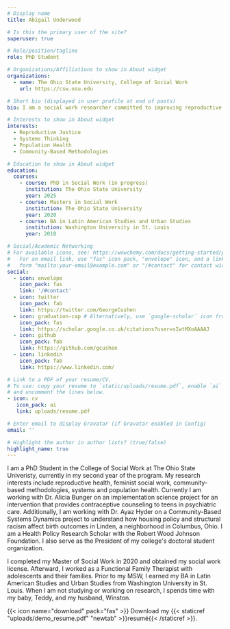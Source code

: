 ```yaml
---
# Display name
title: Abigail Underwood

# Is this the primary user of the site?
superuser: true

# Role/position/tagline
role: PhD Student

# Organizations/Affiliations to show in About widget
organizations:
  - name: The Ohio State University, College of Social Work 
    url: https://csw.osu.edu

# Short bio (displayed in user profile at end of posts)
bio: I am a social work researcher committed to improving reproductive health and family wellbeing through policy, community-based methodologies and systems thinking. 

# Interests to show in About widget
interests:
  - Reproductive Justice
  - Systems Thinking
  - Population Health
  - Community-Based Methodologies 

# Education to show in About widget
education:
  courses:
    - course: PhD in Social Work (in progress)
      institution: The Ohio State University 
      year: 2025
    - course: Masters in Social Work 
      institution: The Ohio State University 
      year: 2020
    - course: BA in Latin American Studies and Urban Studies
      institution: Washington University in St. Louis
      year: 2018

# Social/Academic Networking
# For available icons, see: https://wowchemy.com/docs/getting-started/page-builder/#icons
#   For an email link, use "fas" icon pack, "envelope" icon, and a link in the
#   form "mailto:your-email@example.com" or "/#contact" for contact widget.
social:
  - icon: envelope
    icon_pack: fas
    link: '/#contact'
  - icon: twitter
    icon_pack: fab
    link: https://twitter.com/GeorgeCushen
  - icon: graduation-cap # Alternatively, use `google-scholar` icon from `ai` icon pack
    icon_pack: fas
    link: https://scholar.google.co.uk/citations?user=sIwtMXoAAAAJ
  - icon: github
    icon_pack: fab
    link: https://github.com/gcushen
  - icon: linkedin
    icon_pack: fab
    link: https://www.linkedin.com/

# Link to a PDF of your resume/CV.
# To use: copy your resume to `static/uploads/resume.pdf`, enable `ai` icons in `params.toml`,
# and uncomment the lines below.
- icon: cv
   icon_pack: ai
   link: uploads/resume.pdf

# Enter email to display Gravatar (if Gravatar enabled in Config)
email: ''

# Highlight the author in author lists? (true/false)
highlight_name: true
---
```


I am a PhD Student in the College of Social Work at The Ohio State Univeristy, currently in my second year of the program. My research interests include reproductive health, feminist social work, community-based methodologies, systems and population health. Currently I am working with Dr. Alicia Bunger on an implementation science project for an intervention that provides contraceptive counseling to teens in psychiatric care.  Additionally, I am working with Dr. Ayaz Hyder on a Community-Based Systems Dynamics project to understand how housing policy and structural racism affect birth outcomes in Linden, a neighborhood in Columbus, Ohio. I am a Health Policy Research Scholar with the Robert Wood Johnson Foundation. I also serve as the President of my college's doctoral student organization. 

I completed my Master of Social Work in 2020 and obtained my social work license.  Afterward, I worked as a Functional Family Therapist with adolescents and their families.  Prior to my MSW, I earned my BA in Latin American Studies and Urban Studies from Washington University in St. Louis.  When I am not studying or working on research, I spends time with my baby, Teddy, and my husband, Winston. 

{{< icon name="download" pack="fas" >}} Download my {{< staticref "uploads/demo_resume.pdf" "newtab" >}}resumé{{< /staticref >}}.
